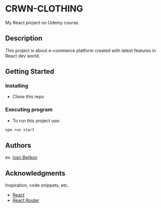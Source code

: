 # CRWN-CLOTHING

My React project on Udemy course.

## Description

This project is about e-commerce platform created with latest features in React dev world.

## Getting Started

### Installing

- Clone this repo

### Executing program

- To run this project use:

```bash
npm run start
```

## Authors

ex. [Ivan Belikov](https://vk.com/vanesservancleef)

## Acknowledgments

Inspiration, code snippets, etc.

- [React](https://reactjs.org/)
- [React Router](https://reactrouter.com/)
